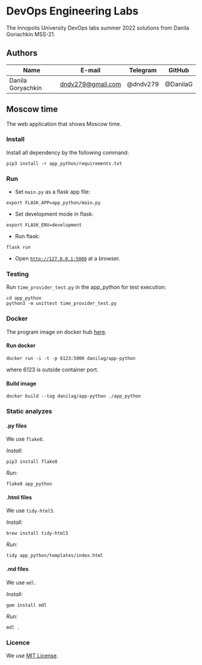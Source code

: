 # DevOps Engineering Labs

The Innopolis University DevOps labs summer 2022 solutions
from Danila Goriachkin MSS-21.

## Authors

| Name              | E-mail            | Telegram | GitHub   |
| ----------------- | ----------------- | -------- | -------- |
| Danila Goryachkin | dndv279@gmail.com | @dndv279 | @DanilaG |

## Moscow time

The web application that shows Moscow time.

### Install

Install all dependency by the following command:

```
pip3 install -r app_python/requirements.txt
```

### Run

- Set `main.py` as a flask app file:

```
export FLASK_APP=app_python/main.py
```

- Set development mode in flask:

```
export FLASK_ENV=development
```

- Run flask:

```
flask run
```

- Open [`http://127.0.0.1:5000`](http://127.0.0.1:5000) at a browser.

### Testing

Run `time_provider_test.py` in the app_python for test execution:

```
cd app_python
python3 -m unittest time_provider_test.py
```

### Docker

The program image on docker hub [here](https://hub.docker.com/r/danilag/app-python).

#### Run docker

```
docker run -i -t -p 6123:5000 danilag/app-python
```

where 6123 is outside container port.

#### Build image

```
docker build --tag danilag/app-python ./app_python
```

### Static analyzes

#### .py files

We use `flake8`.

*Install:*

```
pip3 install flake8
```

*Run:*

```
flake8 app_python
```

#### .html files

We use `tidy-html5`.

*Install:*

```
brew install tidy-html5
```

*Run:*

```
tidy app_python/templates/index.html
```

#### .md files

We use `mdl`.

*Install:*

```
gem install mdl
```

*Run:*

```
mdl .
```

### Licence

We use [MIT License](app_python/LICENSE).
